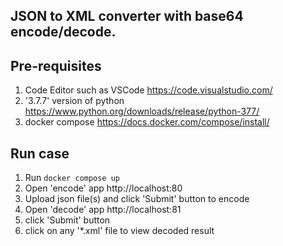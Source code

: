 ## JSON to XML converter with base64 encode/decode.

## Pre-requisites

1. Code Editor such as VSCode https://code.visualstudio.com/
2. '3.7.7' version of python https://www.python.org/downloads/release/python-377/
3. docker compose https://docs.docker.com/compose/install/

## Run case
1. Run `docker compose up`
2. Open 'encode' app http://localhost:80
3. Upload json file(s) and click 'Submit' button to encode
4. Open 'decode' app http://localhost:81
5. click 'Submit' button
6. click on any '*.xml' file to view decoded result
